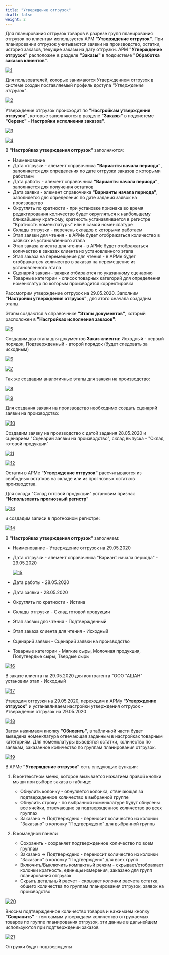 ```yaml
---
title: "Утверждение отгрузок"
draft: false
weight: 2
---
```


Для планирования отгрузок товаров в разрезе групп планирования отгрузок по клиентам используется АРМ **"Утверждение отгрузок"**. При планировании отгрузок учитываются заявки на производство, остатки, история заказов, текущие заказы на дату отгрузки. АРМ **"Утверждение отгрузок"** расположен в разделе **"Заказы"** в подсистеме **"Обработка заказов клиентов"**.

[![1][1]][1]

Для пользователей, которые занимаются Утверждением отгрузок в системе создан поставляемый профиль доступа *"Утверждение отгрузок"*.

[![2][2]][2]

Утверждение отгрузок происходит по **"Настройкам утверждения отгрузок"**, которые заполняются в разделе **"Заказы"** в подсистеме **"Сервис"** - **Настройки исполнения заказов"**.

[![3][3]][3]

[![4][4]][4]

В **"Настройках утверждения отгрузок"** заполняются:

- Наименование
- Дата отгрузки - элемент справочника **"Варианты начала периода"**, заполняется для определения по дате отгрузки заказов с которыми работаем
- Дата работы - элемент справочника **"Варианты начала периода"**, заполняется для получения остатков
- Дата заявки - элемент справочника **"Варианты начала периода"**, заполняется для определения по дате задания заявок на производство
- Округлять по кратности - при установке признака во время редактирования количество будет округляться к наибольшему ближайшему кратному, кратность устанавливается в регистре "Кратность номенклатуры" или в самой номенклатуре
- Склады отгрузки - перечень складов с которыми работаем
- Этап заявки для чтения - в АРМе будет отображаться количество в заявках из установленного этапа
- Этап заказа клиента для чтения - в АРМе будет отображаться количество в заказах клиента из установленного этапа
- Этап заказа на перемещение для чтения - в АРМе будет отображаться количество в заказах на перемещение из установленного этапа
- Сценарий заявки - заявки отбираются по указанному сценарию
- Товарные категории - список товарных категорий для определения номенклатур по которым производится корректировка

Рассмотрим утверждение отгрузок на 29.05.2020. Заполним **"Настройки утверждения отгрузок"**, для этого сначала создадим этапы.

Этапы создаются в справочнике **"Этапы документов"**, который расположен в **"Настройках исполнения заказов"**:

[![5][5]][5]

Создадим два этапа для документов **Заказ клиента**: Исходный - первый порядок, Подтвержденный - второй порядок (будет следовать за исходным)

[![6][6]][6]

[![7][7]][7]

Так же создадим аналогичные этапы для заявки на производство:

[![8][8]][8]

[![9][9]][9]

Для создания заявки на производство необходимо создать сценарий заявки на производство:

[![10][10]][10]

Создадим заявку на производство с датой задания 28.05.2020 и сценарием "Сценарий заявки на производство", склад выпуска - "Склад готовой продукции"

[![11][11]][11]

[![12][12]][12]

Остатки в АРМе **"Утверждение отгрузок"** рассчитываются из свободных остатков на складе или из прогнозных остатков производства.

Для склада "Склад готовой продукции" установим признак **"Использовать прогнозный регистр"**

[![13][13]][13]

и создадим записи в прогнозном регистре:

[![14][14]][14]

В **"Настройках утверждения отгрузок"** заполняем:

- Наименование - Утверждение отгрузок на 29.05.2020
- Дата отгрузки - элемент справочника "Вариант начала периода" - 29.05.2020

    [![15][15]][15]

- Дата работы - 28.05.2020
- Дата заявки - 28.05.2020
- Округлять по кратности - Истина
- Склады отгрузки - Склад готовой продукции
- Этап заявки для чтения - Подтвержденный
- Этап заказа клиента для чтения - Исходный
- Сценарий заявки - Сценарий заявки на производство
- Товарные категории - Мягкие сыры, Молочная продукция, Полутвердые сыры, Твердые сыры

[![16][16]][16]

В заказе клиента на 29.05.2020 для контрагента "ООО "АШАН" установим этап - Исходный

[![17][17]][17]

Утвердим отгрузки на 29.05.2020, переходим к АРМу **"Утверждение отгрузок"** и устанавливаем настройки утверждения отгрузок - Утверждение отгрузок на 29.05.2020

[![18][18]][18]

Затем нажимаем кнопку **"Обновить"**, в табличной части будет выведена номенклатура отвечающая заданным в настройках товарным категориям. Для номенклатуры выводятся остатки, количество по заявкам, заказанное количество по группам планирования отгрузок.

[![19][19]][19]

В АРМе **"Утверждение отгрузок"** есть следующие функции:

1. В контекстном меню, которое вызывается нажатием правой кнопки мыши при выборе заказа в таблице:

    - Обнулить колонку - обнуляется колонка, отвечающая за подтвержденное количество в выбранной группе
    - Обнулить строку - по выбранной номенклатуре будут обнулены все ячейки, отвечающие за подтвержденное количество во всех группах
    - Заказано -> Подтверждено - переносит количество из колонки "Заказано" в колонку "Подтверждено" для выбранной группы

2. В командной панели

    - Сохранить - сохраняет подтвержденное количество по всем группам
    - Заказано -> Подтверждено - переносит количество из колонки "Заказано" в колонку "Подтверждено" для всех групп
    - Включить/Выключить компактный режим - скрывает/отображает колонки кратность, единицы измерения, заказано для групп планирования отгрузок
    - Скрыть детальный расчет - скрывает колонки расчета остатка, общего количества по группам планирования отгрузок, заявок на производство

[![20][20]][20]

Вносим подтвержденное количество товаров и нажимаем кнопку **"Сохранить"** - тем самым утверждаем количество отгружаемых товаров по группе планирования отгрузок, эти данные в дальнейшем используются при подтверждении заказов

[![21][21]][21]

Отгрузки будут подтверждены

[1]: 1.png
[2]: 2.png
[3]: 3.png
[4]: 4.png
[5]: 5.png
[6]: 6.png
[7]: 7.png
[8]: 8.png
[9]: 9.png
[10]: 10.png
[11]: 11.png
[12]: 12.png
[13]: 13.png
[14]: 14.png
[15]: 15.png
[16]: 16.png
[17]: 17.png
[18]: 18.png
[19]: 19.png
[20]: 20.png
[21]: 21.png
